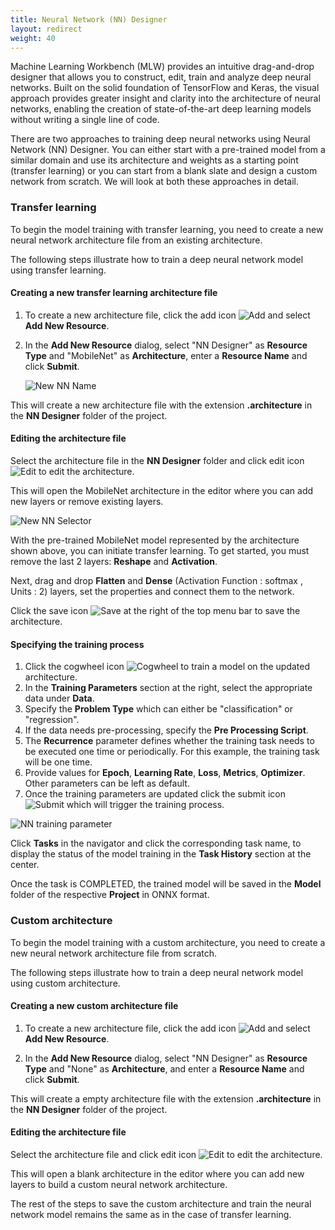 ```yaml
---
title: Neural Network (NN) Designer
layout: redirect
weight: 40
---
```


Machine Learning Workbench (MLW) provides an intuitive drag-and-drop designer that allows you to construct, edit, train and analyze deep neural networks. Built on the solid foundation of TensorFlow and Keras, the visual approach provides greater insight and clarity into the architecture of neural networks, enabling the creation of state-of-the-art deep learning models without writing a single line of code.

There are two approaches to training deep neural networks using Neural Network (NN) Designer. You can either start with a pre-trained model from a similar domain and use its architecture and weights as a starting point (transfer learning) or you can start from a blank slate and design a custom network from scratch. We will look at both these approaches in detail.

### Transfer learning

To begin the model training with transfer learning, you need to create a new neural network architecture file from an existing architecture.

The following steps illustrate how to train a deep neural network model using transfer learning.

#### Creating a new transfer learning architecture file

1. To create a new architecture file, click the add icon <img src="/images/zementis/mlw-new-automl-icon.png" alt="Add" style="display:inline-block; margin:0"> and select **Add New Resource**.

2. In the **Add New Resource** dialog, select "NN Designer" as **Resource Type** and "MobileNet" as **Architecture**, enter a **Resource Name** and click **Submit**.

	![New NN Name](/images/zementis/mlw-app-nn-tl-name.png)

This will create a new architecture file with the extension **.architecture** in the **NN Designer** folder of the project.

#### Editing the architecture file

Select the architecture file in the **NN Designer** folder and click edit icon <img src="/images/zementis/mlw-edit-icon.png" alt="Edit" style="display:inline-block; margin:0"> to edit the architecture.

This will open the MobileNet architecture in the editor where you can add new layers or remove existing layers.

![New NN Selector](/images/zementis/mlw-app-nn-tl-originalarch.png)

With the pre-trained MobileNet model represented by the architecture shown above, you can initiate transfer learning. To get started, you must remove the last 2 layers: **Reshape** and **Activation**.

Next, drag and drop **Flatten** and **Dense** (Activation Function : softmax , Units : 2) layers, set the properties and connect them to the network.

Click the save icon <img src="/images/zementis/mlw-save-icon.png" alt="Save" style="display:inline-block; margin:0"> at the right of the top menu bar to save the architecture.

#### Specifying the training process

1. Click the cogwheel icon <img src="/images/zementis/mlw-cogwheel-icon.png" alt="Cogwheel" style="display:inline-block; margin:0"> to train a model on the updated architecture.  
2. In the **Training Parameters** section at the right, select the appropriate data under **Data**.
3. Specify the **Problem Type** which can either be "classification" or "regression".
4. If the data needs pre-processing, specify the **Pre Processing Script**.
5. The **Recurrence** parameter defines whether the training task needs to be executed one time or periodically. For this example, the training task will be one time.
6. Provide values for **Epoch**, **Learning Rate**, **Loss**, **Metrics**, **Optimizer**. Other parameters can be left as default.
7. Once the training parameters are updated click the submit icon <img src="/images/zementis/mlw-submit-icon.png" alt="Submit" style="display:inline-block; margin:0"> which will trigger the training process.

![NN training parameter](/images/zementis/mlw-app-nn-tl-train.png)

Click **Tasks** in the navigator and click the corresponding task name, to display the status of the model training in the **Task History** section at the center.

Once the task is COMPLETED, the trained model will be saved in the **Model** folder of the respective **Project** in ONNX format.

### Custom architecture

To begin the model training with a custom architecture, you need to create a new neural network architecture file from scratch.

The following steps illustrate how to train a deep neural network model using custom architecture.

#### Creating a new custom architecture file

1. To create a new architecture file, click the add icon <img src="/images/zementis/mlw-new-automl-icon.png" alt="Add" style="display:inline-block; margin:0"> and select **Add New Resource**.

2. In the **Add New Resource** dialog, select "NN Designer" as **Resource Type** and "None" as **Architecture**, and enter a **Resource Name** and click **Submit**.

This will create a empty architecture file with the extension **.architecture** in the **NN Designer** folder of the project.

#### Editing the architecture file

Select the architecture file and click edit icon <img src="/images/zementis/mlw-edit-icon.png" alt="Edit" style="display:inline-block; margin:0"> to edit the architecture.

This will open a blank architecture in the editor where you can add new layers to build a custom neural network architecture.

The rest of the steps to save the custom architecture and train the neural network model remains the same as in the case of transfer learning.
